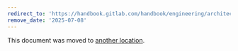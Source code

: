 ```yaml
---
redirect_to: 'https://handbook.gitlab.com/handbook/engineering/architecture/design-documents/disaster_recovery/'
remove_date: '2025-07-08'
---
```


This document was moved to [another location](https://handbook.gitlab.com/handbook/engineering/architecture/design-documents/disaster_recovery/).

<!-- This redirect file can be deleted after <2025-07-08>. -->
<!-- Redirects that point to other docs in the same project expire in three months. -->
<!-- Redirects that point to docs in a different project or site (for example, link is not relative and starts with `https:`) expire in one year. -->
<!-- Before deletion, see: https://docs.gitlab.com/ee/development/documentation/redirects.html -->
